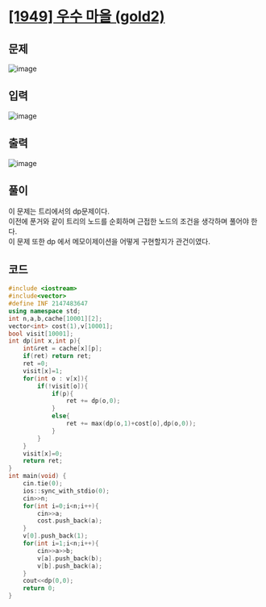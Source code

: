 # [[1949] 우수 마을 (gold2)](https://www.acmicpc.net/problem/1949)
## 문제
![image](https://github.com/user-attachments/assets/d6e4cf16-fd0b-4467-aa80-5bb1a6b6795c)
## 입력
![image](https://github.com/user-attachments/assets/7dbefb03-75bb-4f6c-a887-460aefd04e6d)

## 출력
![image](https://github.com/user-attachments/assets/6ea1bf63-2e3a-44f7-ad74-a1c9e153265c)

## 풀이
이 문제는 트리에서의 dp문제이다.  
이전에 푼거와 같이 트리의 노드를 순회하며 근접한 노드의 조건을 생각하며 풀어야 한다.  
이 문제 또한 dp 에서 메모이제이션을 어떻게 구현할지가 관건이였다.  

## 코드
```cpp
#include <iostream>
#include<vector>
#define INF 2147483647
using namespace std;
int n,a,b,cache[10001][2];
vector<int> cost(1),v[10001];
bool visit[10001];
int dp(int x,int p){
	int&ret = cache[x][p];
	if(ret) return ret;
	ret =0;
	visit[x]=1;
	for(int o : v[x]){
		if(!visit[o]){
			if(p){
				ret += dp(o,0);
			}
			else{
				ret += max(dp(o,1)+cost[o],dp(o,0));
			}
		}
	}
	visit[x]=0;
	return ret;
}
int main(void) {
	cin.tie(0);
	ios::sync_with_stdio(0);
	cin>>n;
	for(int i=0;i<n;i++){
		cin>>a;
		cost.push_back(a);
	}
	v[0].push_back(1);
	for(int i=1;i<n;i++){
		cin>>a>>b;
		v[a].push_back(b);
		v[b].push_back(a);
	}
	cout<<dp(0,0);
	return 0;
}
```
